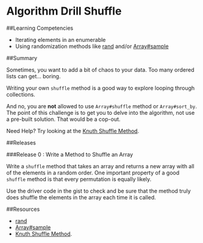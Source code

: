 # Algorithm Drill Shuffle 
 
##Learning Competencies 

- Iterating elements in an enumerable
- Using randomization methods like [rand](http://www.ruby-doc.org/core-1.9.3/Kernel.html#method-i-rand) and/or [Array#sample](http://www.ruby-doc.org/core-1.9.3/Array.html#method-i-sample)

##Summary 

 Sometimes, you want to add a bit of chaos to your data.  Too many ordered lists can get... boring.

Writing your own `shuffle` method is a good way to explore looping through collections.

And no, you are **not** allowed to use `Array#shuffle` method or `Array#sort_by`.  The point of this challenge is to get you to delve into the algorithm, not use a pre-built solution.  That would be a cop-out. 

Need Help?  Try looking at the [Knuth Shuffle Method](http://en.wikipedia.org/wiki/Fisher%E2%80%93Yates_shuffle).

##Releases

###Release 0 : Write a Method to Shuffle an Array

Write a `shuffle` method that takes an array and returns a new array with all of the elements in a random order.  One important property of a good `shuffle` method is that every permutation is equally likely.

Use the driver code in the gist to check and be sure that the method truly does shuffle the elements in the array each time it is called. 

<!-- ##Optimize Your Learning  -->

##Resources

* [rand](http://www.ruby-doc.org/core-1.9.3/Kernel.html#method-i-rand) 
* [Array#sample](http://www.ruby-doc.org/core-1.9.3/Array.html#method-i-sample)
* [Knuth Shuffle Method](http://en.wikipedia.org/wiki/Fisher%E2%80%93Yates_shuffle).
